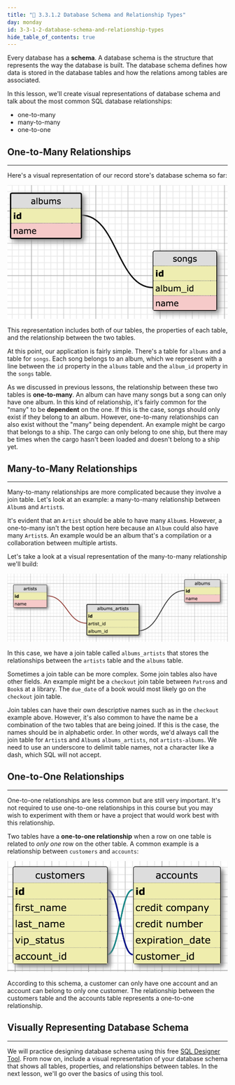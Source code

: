 ```yaml
---
title: "📓 3.3.1.2 Database Schema and Relationship Types"
day: monday
id: 3-3-1-2-database-schema-and-relationship-types
hide_table_of_contents: true
---
```


Every database has a **schema**. A database schema is the structure that represents the way the database is built.  The database schema defines how data is stored in the database tables and how the relations among tables are associated.

In this lesson, we'll create visual representations of database schema and talk about the most common SQL database relationships:

* one-to-many
* many-to-many
* one-to-one

## One-to-Many Relationships
---

Here's a visual representation of our record store's database schema so far:

![record store schema](/images/RUBY/Week+3+-+Databases+with+SQL/one-to-many.png)

This representation includes both of our tables, the properties of each table, and the relationship between the two tables.

At this point, our application is fairly simple. There's a table for `albums` and a table for `songs`. Each song belongs to an album, which we represent with a line between the `id` property in the `albums` table and the `album_id` property in the `songs` table.

As we discussed in previous lessons, the relationship between these two tables is **one-to-many**. An album can have many songs but a song can only have one album. In this kind of relationship, it's fairly common for the "many" to be **dependent** on the one. If this is the case, songs should only exist if they belong to an album. However, one-to-many relationships can also exist without the "many" being dependent. An example might be cargo that belongs to a ship. The cargo can only belong to one ship, but there may be times when the cargo hasn't been loaded and doesn't belong to a ship yet.

## Many-to-Many Relationships
---

Many-to-many relationships are more complicated because they involve a join table. Let's look at an example: a many-to-many relationship between `Album`s and `Artist`s.

It's evident that an `Artist` should be able to have many `Album`s. However, a one-to-many isn't the best option here because an `Album` could also have many `Artist`s. An example would be an album that's a compilation or a collaboration between multiple artists.

Let's take a look at a visual representation of the many-to-many relationship we'll build:

![record store schema with many-to-many relationship](/images/RUBY/Week+3+-+Databases+with+SQL/many-to-many.png)

In this case, we have a join table called `albums_artists` that stores the relationships between the `artists` table and the `albums` table.

Sometimes a join table can be more complex. Some join tables also have other fields. An example might be a `checkout` join table between `Patron`s and `Book`s at a library. The `due_date` of a book would most likely go on the `checkout` join table.

Join tables can have their own descriptive names such as in the `checkout` example above. However, it's also common to have the name be a combination of the two tables that are being joined. If this is the case, the names should be in alphabetic order. In other words, we'd always call the join table for `Artist`s and `Album`s `albums_artists`, not `artists-albums`. We need to use an underscore to delimit table names, not a character like a dash, which SQL will not accept.

## One-to-One Relationships
---

One-to-one relationships are less common but are still very important. It's not required to use one-to-one relationships in this course but you may wish to experiment with them or have a project that would work best with this relationship.

Two tables have a **one-to-one relationship** when a row on one table is related to _only one_ row on the other table. A common example is a relationship between `customers` and `accounts`:

![Customers-accounts schema](/images/database-schema/customers-accounts-schema.png)

According to this schema, a customer can only have one account and an account can belong to only one customer.  The relationship between the customers table and the accounts table represents a one-to-one relationship.

## Visually Representing Database Schema
---

We will practice designing database schema using this free [SQL Designer Tool](http://ondras.zarovi.cz/sql/demo/). From now on, include a visual representation of your database schema that shows all tables, properties, and relationships between tables. In the next lesson, we'll go over the basics of using this tool.
